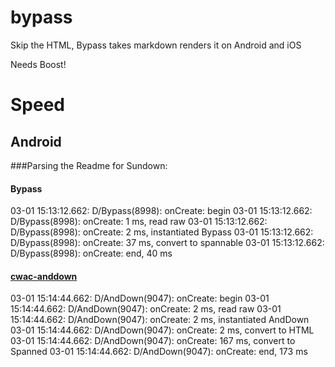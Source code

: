bypass
======

Skip the HTML, Bypass takes markdown renders it on Android and iOS

Needs Boost!

Speed
=====
Android
-------
###Parsing the Readme for Sundown:

#### Bypass
03-01 15:13:12.662: D/Bypass(8998): onCreate: begin
03-01 15:13:12.662: D/Bypass(8998): onCreate:      1 ms, read raw
03-01 15:13:12.662: D/Bypass(8998): onCreate:      2 ms, instantiated Bypass
03-01 15:13:12.662: D/Bypass(8998): onCreate:      37 ms, convert to spannable
03-01 15:13:12.662: D/Bypass(8998): onCreate: end, 40 ms

#### [cwac-anddown](https://github.com/commonsguy/cwac-anddown)
03-01 15:14:44.662: D/AndDown(9047): onCreate: begin
03-01 15:14:44.662: D/AndDown(9047): onCreate:      2 ms, read raw
03-01 15:14:44.662: D/AndDown(9047): onCreate:      2 ms, instantiated AndDown
03-01 15:14:44.662: D/AndDown(9047): onCreate:      2 ms, convert to HTML
03-01 15:14:44.662: D/AndDown(9047): onCreate:      167 ms, convert to Spanned
03-01 15:14:44.662: D/AndDown(9047): onCreate: end, 173 ms

